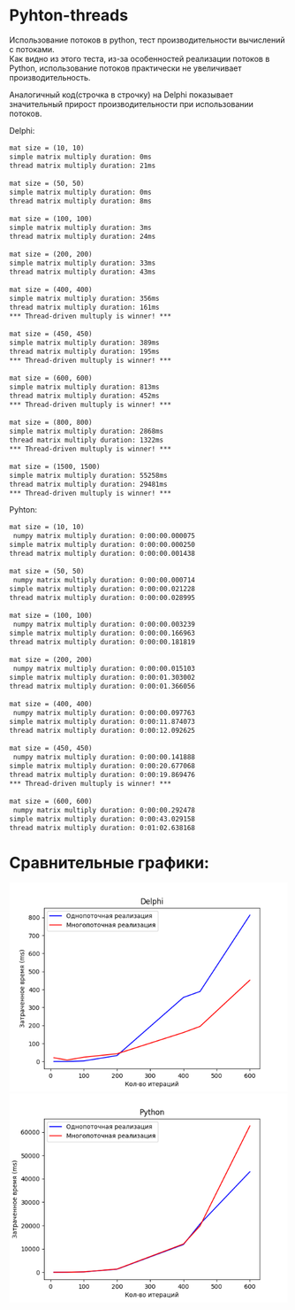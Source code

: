 # Pyhton-threads

Использование потоков в python, тест производительности вычислений с потоками.  
Как видно из этого теста, из-за особенностей реализации потоков в Python, использование потоков практически не увеличивает производительность.

Аналогичный код(строчка в строчку) на Delphi показывает значительный прирост производительности при использовании потоков.

Delphi:  
```
mat size = (10, 10)
simple matrix multiply duration: 0ms
thread matrix multiply duration: 21ms

mat size = (50, 50)
simple matrix multiply duration: 0ms
thread matrix multiply duration: 8ms

mat size = (100, 100)
simple matrix multiply duration: 3ms
thread matrix multiply duration: 24ms

mat size = (200, 200)
simple matrix multiply duration: 33ms
thread matrix multiply duration: 43ms

mat size = (400, 400)
simple matrix multiply duration: 356ms
thread matrix multiply duration: 161ms
*** Thread-driven multuply is winner! ***

mat size = (450, 450)
simple matrix multiply duration: 389ms
thread matrix multiply duration: 195ms
*** Thread-driven multuply is winner! ***

mat size = (600, 600)
simple matrix multiply duration: 813ms
thread matrix multiply duration: 452ms
*** Thread-driven multuply is winner! ***

mat size = (800, 800)
simple matrix multiply duration: 2868ms
thread matrix multiply duration: 1322ms
*** Thread-driven multuply is winner! ***

mat size = (1500, 1500)
simple matrix multiply duration: 55258ms
thread matrix multiply duration: 29481ms
*** Thread-driven multuply is winner! ***
```

Pyhton:  
```
mat size = (10, 10)
 numpy matrix multiply duration: 0:00:00.000075
simple matrix multiply duration: 0:00:00.000250
thread matrix multiply duration: 0:00:00.001438

mat size = (50, 50)
 numpy matrix multiply duration: 0:00:00.000714
simple matrix multiply duration: 0:00:00.021228
thread matrix multiply duration: 0:00:00.028995

mat size = (100, 100)
 numpy matrix multiply duration: 0:00:00.003239
simple matrix multiply duration: 0:00:00.166963
thread matrix multiply duration: 0:00:00.181819

mat size = (200, 200)
 numpy matrix multiply duration: 0:00:00.015103
simple matrix multiply duration: 0:00:01.303002
thread matrix multiply duration: 0:00:01.366056

mat size = (400, 400)
 numpy matrix multiply duration: 0:00:00.097763
simple matrix multiply duration: 0:00:11.874073
thread matrix multiply duration: 0:00:12.092625

mat size = (450, 450)
 numpy matrix multiply duration: 0:00:00.141888
simple matrix multiply duration: 0:00:20.677068
thread matrix multiply duration: 0:00:19.869476
*** Thread-driven multuply is winner! ***

mat size = (600, 600)
 numpy matrix multiply duration: 0:00:00.292478
simple matrix multiply duration: 0:00:43.029158
thread matrix multiply duration: 0:01:02.638168
```

# Сравнительные графики:
![Delphi](cfx_delphi.png)![Python](cfx_python.png)
